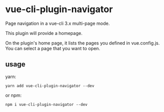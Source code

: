 # vue-cli-plugin-navigator

Page navigation in a vue-cli 3.x multi-page mode.

This plugin will provide a homepage.

On the plugin's home page, it lists the pages you defined in vue.config.js. You can select a page that you want to open.

## usage

yarn:

```
yarn add vue-cli-plugin-navigator --dev
```

or npm:

```
npm i vue-cli-plugin-navigator --dev
```
